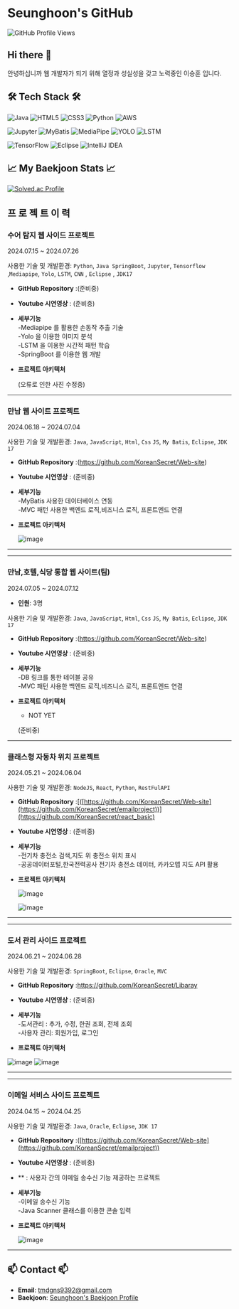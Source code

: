 # Seunghoon's GitHub

![GitHub Profile Views](https://komarev.com/ghpvc/?username=yourusername&color=brightgreen)

## Hi there 👋

안녕하십니까 웹 개발자가 되기 위해 열정과 성실성을 갖고 노력중인 이승훈 입니다. 

## 🛠️ Tech Stack 🛠️

![Java](https://img.shields.io/badge/Java-007396?logo=java&logoColor=white&style=flat)
![HTML5](https://img.shields.io/badge/HTML5-E34F26?logo=html5&logoColor=white&style=flat)
![CSS3](https://img.shields.io/badge/CSS3-1572B6?logo=css3&logoColor=white&style=flat)
![Python](https://img.shields.io/badge/Python-3776AB?logo=python&logoColor=white&style=flat)
![AWS](https://img.shields.io/badge/AWS-232F3E?logo=amazon-aws&logoColor=white&style=flat)

![Jupyter](https://img.shields.io/badge/Jupyter-F37626?logo=jupyter&logoColor=white&style=flat)
![MyBatis](https://img.shields.io/badge/MyBatis-5C2D91?logoColor=white&style=flat)
![MediaPipe](https://img.shields.io/badge/MediaPipe-FF6F00?logoColor=white&style=flat)
![YOLO](https://img.shields.io/badge/YOLO-00FFFF?logoColor=white&style=flat)
![LSTM](https://img.shields.io/badge/LSTM-FF9E0F?logoColor=white&style=flat)

![TensorFlow](https://img.shields.io/badge/TensorFlow-FF6F00?logo=tensorflow&logoColor=white&style=flat)
![Eclipse](https://img.shields.io/badge/Eclipse-2C2255?logo=eclipse&logoColor=white&style=flat)
![IntelliJ IDEA](https://img.shields.io/badge/IntelliJ_IDEA-000000?logo=intellij-idea&logoColor=white&style=flat)

## 📈 My Baekjoon Stats 📈

[![Solved.ac Profile](http://mazassumnida.wtf/api/v2/generate_badge?boj=asdf9392)](https://solved.ac/asdf9392)

## 프 로 젝 트 이 력

### 수어 탐지 웹 사이드 프로젝트
2024.07.15 ~ 2024.07.26 

사용한 기술 및 개발환경:
`Python`, `Java SpringBoot`, `Jupyter`, `Tensorflow` ,`Mediapipe`, `Yolo`, `LSTM`, `CNN` , `Eclipse` , `JDK17` 

- **GitHub Repository** :(준비중)
- **Youtube 시연영상** : (준비중)

  
- **세부기능**<br>
    -Mediapipe 를 활용한 손동작 추출 기술<br>
    -Yolo 을 이용한 이미지 분석<br>
    -LSTM 을 이용한 시간적 패턴 학습<br>
    -SpringBoot 를 이용한 웹 개발<br>
    
- **프로젝트 아키텍처**
  

    


  (오류로 인한 사진 수정중)

<hr>

### 만남 웹 사이트 프로젝트
2024.06.18 ~ 2024.07.04

사용한 기술 및 개발환경:
`Java`, `JavaScript`, `Html`, `Css` `JS`, `My Batis`, `Eclipse`, `JDK 17`

- **GitHub Repository** :(https://github.com/KoreanSecret/Web-site)
- **Youtube 시연영상** : (준비중)

  
- **세부기능**<br>
    -MyBatis 사용한 데이터베이스 연동<br>
    -MVC 패턴 사용한 백엔드 로직,비즈니스 로직, 프론트엔드 연결<br>
   
    
- **프로젝트 아키텍처**




  ![image](https://github.com/user-attachments/assets/72fdd2ec-2eb0-41bb-9fa8-b070ffe8edac)


<hr>

<hr>

### 만남,호텔,식당 통합 웹 사이트(팀)
2024.07.05 ~ 2024.07.12

- **인원**: 3명

사용한 기술 및 개발환경:
`Java`, `JavaScript`, `Html`, `Css` `JS`, `My Batis`, `Eclipse`, `JDK 17`

- **GitHub Repository** :(https://github.com/KoreanSecret/Web-site)
- **Youtube 시연영상** : (준비중)

  
- **세부기능**<br>
    -DB 링크를 통한 테이블 공유<br>
    -MVC 패턴 사용한 백엔드 로직,비즈니스 로직, 프론트엔드 연결<br>
   
    
- **프로젝트 아키텍처**
   - NOT YET
    


  (준비중)

  
<hr>

### 클래스형 자동차 위치 프로젝트
2024.05.21 ~ 2024.06.04

사용한 기술 및 개발환경:
`NodeJS`, `React`, `Python`, `RestFulAPI`

- **GitHub Repository** :[([https://github.com/KoreanSecret/Web-site](https://github.com/KoreanSecret/emailproject))](https://github.com/KoreanSecret/react_basic)
- **Youtube 시연영상** : (준비중)

  
- **세부기능**<br>
    -전기차 충전소 검색,지도 위 충전소 위치 표시<br>
    -공공데이터포털,한국전력공사 전기차 충전소 데이터, 카카오맵 지도 API 활용<br>
   
    
- **프로젝트 아키텍처**
 

    


  ![image](https://github.com/user-attachments/assets/ab79ab7d-4429-4e31-912f-9082f6fc61cb)

  ![image](https://github.com/user-attachments/assets/4d0b4cd9-b47d-4096-a631-6a9436c47852)




<hr>

<hr>

### 도서 관리 사이드 프로젝트
2024.06.21 ~ 2024.06.28

사용한 기술 및 개발환경:
`SpringBoot`, `Eclipse`, `Oracle`, `MVC`

- **GitHub Repository** :https://github.com/KoreanSecret/Libaray
- **Youtube 시연영상** : (준비중)

  
- **세부기능**<br>
    -도서관리 : 추가, 수정, 한권 조회, 전체 조회<br>
    -사용자 관리: 회원가입, 로그인<br>
   
    
- **프로젝트 아키텍처**
 

    


![image](https://github.com/user-attachments/assets/105a1960-93ec-4b22-843a-b9de83287150)
![image](https://github.com/user-attachments/assets/fd09cd1e-00dd-45c2-8466-000fab0bd2ac)








<hr>

<hr>

### 이메일 서비스 사이드 프로젝트
2024.04.15 ~ 2024.04.25

사용한 기술 및 개발환경:
`Java`, `Oracle`, `Eclipse`, `JDK 17`

- **GitHub Repository** :([https://github.com/KoreanSecret/Web-site](https://github.com/KoreanSecret/emailproject))
- **Youtube 시연영상** : (준비중)
- ** : 사용자 간의 이메일 송수신 기능 제공하는 프로젝트
  
- **세부기능**<br>
    -이메일 송수신 기능<br>
    -Java Scanner 클래스를 이용한 콘솔 입력<br>
   
    
- **프로젝트 아키텍처**
 

    


  ![image](https://github.com/user-attachments/assets/f999cb3b-c900-4336-90cb-149cd63c2525)


<hr>

## 📫 Contact 📫

- **Email**: tmdgns9392@gmail.com
- **Baekjoon**: [Seunghoon's Baekjoon Profile](https://www.acmicpc.net/user/asdf9392)



